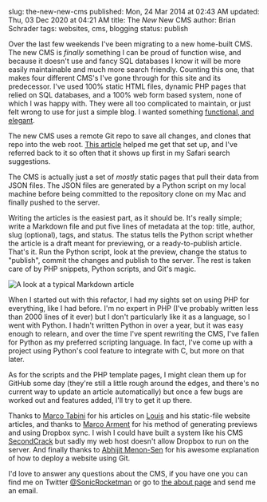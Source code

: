 slug: the-new-new-cms
published: Mon, 24 Mar 2014 at 02:43 AM
updated: Thu, 03 Dec 2020 at 04:21 AM
title: The <i>New</i> New CMS
author: Brian Schrader
tags: websites, cms, blogging
status: publish

Over the last few weekends I've been migrating to a new home-built CMS. The new CMS is _finally_ something I can be proud of function wise, and because it doesn't use and fancy SQL databases I know it will be more easily maintainable and much more search friendly. Counting this one, that makes four different CMS's I've gone through for this site and its predecessor. I've used 100% static HTML files, dynamic PHP pages that relied on SQL databases, and a 100% web form based system, none of which I was happy with. They were all too complicated to maintain, or just felt wrong to use for just a simple blog. I wanted something [functional, and elegant][codemonkey].

The new CMS uses a remote Git repo to save all changes, and clones that repo into the web root. [This article][git] helped me get that set up, and I've referred back to it so often that it shows up first in my Safari search suggestions. 

The CMS is actually just a set of *mostly* static pages that pull their data from JSON files. The JSON files are generated by a Python script on my local machine before being committed to the repository clone on my Mac and finally pushed to the server. 

Writing the articles is the easiest part, as it should be. It's really simple; write a Markdown file and put five lines of metadata at the top: title, author, slug (optional), tags, and status. The status tells the Python script whether the article is a draft meant for previewing, or a ready-to-publish article. That's it. Run the Python script, look at the preview, change the status to "publish", commit the changes and publish to the server. The rest is taken care of by PHP snippets, Python scripts, and Git's magic.

<img class="image-center" src="http://brianschrader.com/images/blog/markdown-cms-preview.jpg" alt="A look at a typical Markdown article">

When I started out with this refactor, I had my sights set on using PHP for everything, like I had before. I'm no expert in PHP (I've probably written less than 2000 lines of it ever) but I don't particularly like it as a language, so I went with Python. I hadn't written Python in over a year, but it was easy enough to relearn, and over the time I've spent rewriting the CMS, I've fallen for Python as my preferred scripting language. In fact, I've come up with a project using Python's cool feature to integrate with C, but more on that later.

As for the scripts and the PHP template pages, I might clean them up for GitHub some day (they're still a little rough around the edges, and there's no current way to update an article automatically) but once a few bugs are worked out and features added, I'll try to get it up there. 

Thanks to [Marco Tabini][mt] for his articles on [Louis][louis] and his static-file website articles, and thanks to [Marco Arment][ma] for his method of generating previews and using Dropbox sync. I wish I could have built a system like his CMS [SecondCrack][sc] but sadly my web host doesn't allow Dropbox to run on the server. And finally thanks to [Abhijit Menon-Sen][git] for his awesome explanation of how to deploy a website using Git. 

I'd love to answer any questions about the CMS, if you have one you can find me on Twitter [@SonicRocketman][twitter] or go to [the about page][about] and send me an email. 


[git]: http://toroid.org/ams/git-website-howto 
[mt]: http://blog.tabini.ca/going-static/
[ma]: http://www.marco.org/about
[louis]: https://github.com/mtabini/louis
[sc]: http://www.marco.org/secondcrack
[twitter]: http://twitter.com/SonicRocketman
[about]: http://brianschrader.com/about/
[codemonkey]:http://en.wikipedia.org/wiki/Code_Monkey_(song)
